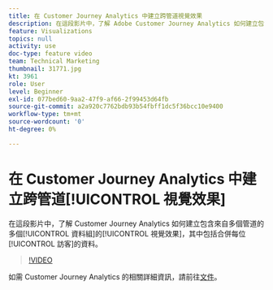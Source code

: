 ```yaml
---
title: 在 Customer Journey Analytics 中建立跨管道視覺效果
description: 在這段影片中，了解 Adobe Customer Journey Analytics 如何建立包含來自多個管道的多個資料組的視覺效果，其中包括合併每位訪客的資料。
feature: Visualizations
topics: null
activity: use
doc-type: feature video
team: Technical Marketing
thumbnail: 31771.jpg
kt: 3961
role: User
level: Beginner
exl-id: 077bed60-9aa2-47f9-af66-2f99453d64fb
source-git-commit: a2a920c7762bdb93b54fbff1dc5f36bcc10e9400
workflow-type: tm+mt
source-wordcount: '0'
ht-degree: 0%

---
```


# 在 Customer Journey Analytics 中建立跨管道[!UICONTROL 視覺效果]

在這段影片中，了解 Customer Journey Analytics 如何建立包含來自多個管道的多個[!UICONTROL 資料組]的[!UICONTROL 視覺效果]，其中包括合併每位[!UICONTROL 訪客]的資料。

>[!VIDEO](https://video.tv.adobe.com/v/31771/?quality=12&learn=on)

如需 Customer Journey Analytics 的相關詳細資訊，請前往[文件](https://experienceleague.adobe.com/docs/analytics-platform/using/cja-landing.html?lang=zh-Hant)。
